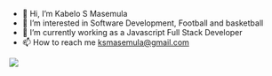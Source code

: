 - 👋 Hi, I’m Kabelo S Masemula
- 👀 I’m interested in Software Development, Football and basketball
- 🌱 I’m currently working as a Javascript Full Stack Developer
- 📫 How to reach me ksmasemula@gmail.com

<img src="[https://github-readme-stats-xi-seven-34.vercel.app/api?username=ksmasemula](https://camo.githubusercontent.com/bd028477f2cf38f454ca18f1d552829a4eb84d5fdf557e502c9ef453933f2d06/68747470733a2f2f6769746875622d726561646d652d73746174732d78692d736576656e2d33342e76657263656c2e6170702f6170693f757365726e616d653d6b736d6173656d756c61)https://camo.githubusercontent.com/bd028477f2cf38f454ca18f1d552829a4eb84d5fdf557e502c9ef453933f2d06/68747470733a2f2f6769746875622d726561646d652d73746174732d78692d736576656e2d33342e76657263656c2e6170702f6170693f757365726e616d653d6b736d6173656d756c61" />
<!---
ksmasemula/ksmasemula is a ✨ special ✨ repository because its `README.md` (this file) appears on your GitHub profile.
You can click the Preview link to take a look at your changes.
--!>
